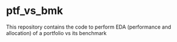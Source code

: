 # ptf_vs_bmk
This repository contains the code to perform EDA (performance and allocation) of a portfolio vs its benchmark
